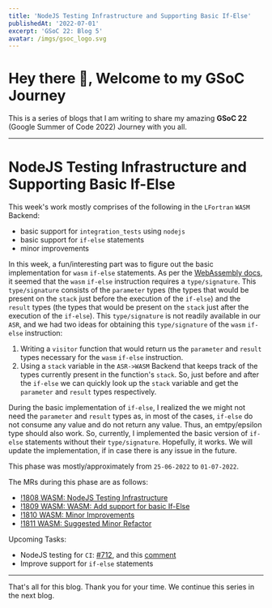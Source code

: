 ```yaml
---
title: 'NodeJS Testing Infrastructure and Supporting Basic If-Else'
publishedAt: '2022-07-01'
excerpt: 'GSoC 22: Blog 5'
avatar: /imgs/gsoc_logo.svg
---
```

# Hey there 🤗, Welcome to my GSoC Journey

This is a series of blogs that I am writing to share my amazing **GSoC 22** (Google Summer of Code 2022) Journey with you all. 

---

# NodeJS Testing Infrastructure and Supporting Basic If-Else

This week's work mostly comprises of the following in the `LFortran` `WASM` Backend:  
- basic support for `integration_tests` using `nodejs`
- basic support for `if-else` statements
- minor improvements

In this week, a fun/interesting part was to figure out the basic implementation for `wasm` `if-else` statements.
As per the [WebAssembly docs](https://webassembly.github.io/spec/core/binary/instructions.html#control-instructions), 
it seemed that the `wasm` `if-else` instruction requires a `type/signature`.
This `type/signature` consists of the `parameter` types (the types that would be present on the `stack` just before the execution of the `if-else`)
and the `result` types (the types that would be present on the `stack` just after the execution of the `if-else`).
This `type/signature` is not readily available in our `ASR`, 
and we had two ideas for obtaining this `type/signature` of the `wasm` `if-else` instruction:
1. Writing a `visitor` function that would return us the `parameter` and `result` types necessary for the `wasm` `if-else` instruction.
2. Using a `stack` variable in the `ASR->WASM` Backend that keeps track of the types currently present in the function's `stack`. 
So, just before and after the `if-else` we can quickly look up the `stack` variable and get the `parameter` and `result` types respectively.

During the basic implementation of `if-else`, I realized the we might not need the `parameter` and `result` types as, in most of the cases,
`if-else` do not consume any value and do not return any value. Thus, an emtpy/epsilon type should also work.
So, currently, I implemented the basic version of `if-else` statements without their `type/signature`.
Hopefully, it works. We will update the implementation, if in case there is any issue in the future.


This phase was mostly/approximately from `25-06-2022` to `01-07-2022`.

The MRs during this phase are as follows:
- [!1808 WASM: NodeJS Testing Infrastructure](https://gitlab.com/lfortran/lfortran/-/merge_requests/1808)
- [!1809 WASM: WASM: Add support for basic If-Else](https://gitlab.com/lfortran/lfortran/-/merge_requests/1809)
- [!1810 WASM: Minor Improvements](https://gitlab.com/lfortran/lfortran/-/merge_requests/1810)
- [!1811 WASM: Suggested Minor Refactor](https://gitlab.com/lfortran/lfortran/-/merge_requests/1811)

Upcoming Tasks:
- NodeJS testing for `CI`: [#712](https://gitlab.com/lfortran/lfortran/-/issues/712), and this [comment](https://gitlab.com/lfortran/lfortran/-/merge_requests/1808#note_1012029577)
- Improve support for `if-else` statements

---

That's all for this blog. Thank you for your time. We continue this series in the next blog.
